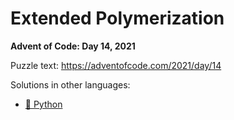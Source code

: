 # Extended Polymerization

**Advent of Code: Day 14, 2021**

Puzzle text: https://adventofcode.com/2021/day/14

Solutions in other languages:

- [🐍 Python](../../../../python/2021/14_extended_polymerization)
